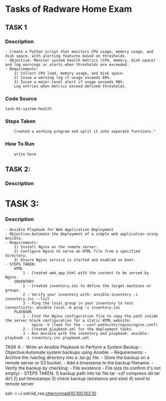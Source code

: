 # Tasks of Radware Home Exam 
## TASK 1
### Description
    - Create a Python script that monitors CPU usage, memory usage, and disk space, with alerting features based on thresholds.
    - Objective: Monitor system health metrics (CPU, memory, disk space) and log warnings or alerts when thresholds are exceeded.
    - Requirements:
        1) Collect CPU load, memory usage, and disk space.
        2) Issue a warning log if usage exceeds 80%.
        3) Issue a major-level alert if usage exceeds 90%.
        Log entries when metrics exceed defined thresholds.
### Code Source
    task-01-system-health
### Steps Taken
        Created a working program and split it into separate functions."
### How To Run
        write here
## TASK 2:
### Description
# TASK 3:
### Description
    - Ansible Playbook for Web Application Deployment
    - Objective:Automate the deployment of a simple web application using Ansible.
    - Requirements:
        1) Install Nginx on the remote server.
        2) Configure Nginx to serve an HTML file from a specified directory.
        3) Ensure Nginx service is started and enabled on boot.
    - STEPS TAKEN:
        HTML
            1 - Created web_app.html with the content to be served by Nginx.
        INVENTORY
            1 - Created inventory.ini to define the target machines or groups.
            2 - Verify your inventory with: ansible-inventory -i inventory.ini --list
            3 - Ping the local group in your inventory to test connectivity: ansible local -m ping -i inventory.ini
        PLAYBOOK
            1 - Find the Nginx configuration file to copy the path inside the server block configuration for a static HTML website:
                nginx -V (look for the --conf-path=/etc/nginx/nginx.conf)
            2 - Created playbook.yml for the deployment tasks.
            3 - Run Ansible with the inventory and playbook: ansible-playbook -i inventory.ini playbook.yml

TASK 4:
    - Write an Ansible Playbook to Perform a System Backup
    - Objective:Automate system backups using Ansible.
    - Requirements:
        - Archive the /var/log directory into a .tar.gz file.
        - Store the backup on a remote server or S3 bucket.
        - Add a timestamp to the backup filename.
        - Verify the backup by checking:
        - File existence
        - File size (to confirm it's not empty)
    - STEPS TAKEN:
        1) backup path into tar file
            tar -czf compress-dir.tar dir1
        2) put timestamps
        3) check backup (existance and size)
        4) send to remote server

ssh -i ~/.ssh/id_rsa cherryrina@10.100.102.10


